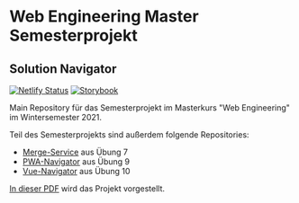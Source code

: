 # Web Engineering Master Semesterprojekt

## Solution Navigator

[![Netlify Status](https://api.netlify.com/api/v1/badges/a4ac3166-c00b-4eda-b6ac-b8cb1ea5cffd/deploy-status)](https://app.netlify.com/sites/web-engineering-semesterprojekt/deploys)
[![Storybook](https://cdn.jsdelivr.net/gh/storybookjs/brand@main/badge/badge-storybook.svg)](https://master--61606f9d9b2bce003a59ac0b.chromatic.com)

Main Repository für das Semesterprojekt im Masterkurs "Web Engineering" im Wintersemester 2021.

Teil des Semesterprojekts sind außerdem folgende Repositories:

- [Merge-Service](https://github.com/AlexBertling/wem-merge-service) aus Übung 7
- [PWA-Navigator](https://github.com/AlexBertling/wem-navigator-pwa) aus Übung 9
- [Vue-Navigator](https://github.com/AlexBertling/wem-vue-navigator) aus Übung 10

[In dieser PDF]() wird das Projekt vorgestellt.
